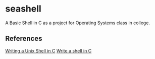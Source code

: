 # seashell
A Basic Shell in C as a project for Operating Systems class in college.

## References

[Writing a Unix Shell in C](https://indradhanush.github.io/tags/#shell)
[Write a shell in C](https://brennan.io/2015/01/16/write-a-shell-in-c/)
